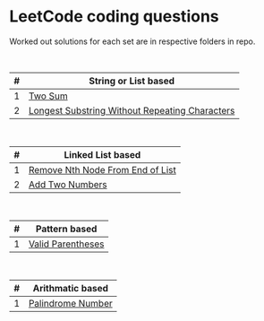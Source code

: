 # LeetCode coding questions

Worked out solutions for each set are in respective folders in repo.

</br>

| # | String or List based |
|---| ----- |
|1|[Two Sum](https://leetcode.com/problems/two-sum/)
|2|[Longest Substring Without Repeating Characters](https://leetcode.com/problems/longest-substring-without-repeating-characters/)

</br>

| # | Linked List based |
|---| ----- |
|1|[Remove Nth Node From End of List](https://leetcode.com/problems/remove-nth-node-from-end-of-list/)
|2|[Add Two Numbers](https://leetcode.com/problems/add-two-numbers/)


</br>

| # | Pattern based |
|---| ----- |
|1|[Valid Parentheses](https://leetcode.com/problems/valid-parentheses/)


</br>

| # | Arithmatic based |
|---| ----- |
|1|[Palindrome Number](https://leetcode.com/problems/palindrome-number/)
